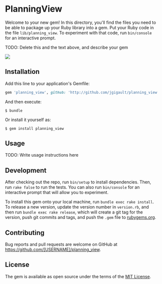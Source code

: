# PlanningView

Welcome to your new gem! In this directory, you'll find the files you need to be able to package up your Ruby library into a gem. Put your Ruby code in the file `lib/planning_view`. To experiment with that code, run `bin/console` for an interactive prompt.

TODO: Delete this and the text above, and describe your gem

<img src="http://i.imgur.com/XuoqqUs.png">

## Installation

Add this line to your application's Gemfile:

```ruby
gem 'planning_view', github: 'http://github.com/jgigault/planning_view'
```

And then execute:

    $ bundle

Or install it yourself as:

    $ gem install planning_view

## Usage

TODO: Write usage instructions here

## Development

After checking out the repo, run `bin/setup` to install dependencies. Then, run `rake false` to run the tests. You can also run `bin/console` for an interactive prompt that will allow you to experiment.

To install this gem onto your local machine, run `bundle exec rake install`. To release a new version, update the version number in `version.rb`, and then run `bundle exec rake release`, which will create a git tag for the version, push git commits and tags, and push the `.gem` file to [rubygems.org](https://rubygems.org).

## Contributing

Bug reports and pull requests are welcome on GitHub at https://github.com/[USERNAME]/planning_view.


## License

The gem is available as open source under the terms of the [MIT License](http://opensource.org/licenses/MIT).

